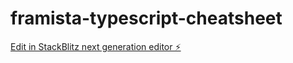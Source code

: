 # framista-typescript-cheatsheet

[Edit in StackBlitz next generation editor ⚡️](https://stackblitz.com/~/github.com/framista/framista-typescript-cheatsheet)